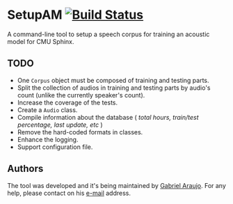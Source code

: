 SetupAM [![Build Status](https://travis-ci.org/gabrielaraujof/setupam.svg)](https://travis-ci.org/gabrielaraujof/setupam)
===================

A command-line tool to setup a speech corpus for training an acoustic model for CMU Sphinx.

TODO
----

- One `Corpus` object must be composed of training and testing parts.
- Split the collection of audios in training and testing parts by audio's count (unlike the currently speaker's count).
- Increase the coverage of the tests.
- Create a `Audio` class.
- Compile information about the database ( *total hours, train/test percentage, last update, etc* )
- Remove the hard-coded formats in classes.
- Enhance the logging.
- Support configuration file.

Authors
-------

The tool was developed and it's being maintained by [Gabriel Araujo](http://gabrielaraujo.me). For any help, please contact on his [e-mail](mailto:contato@gabrielaraujo.me) address.
